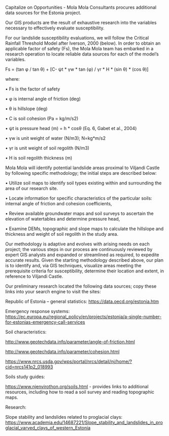 Capitalize on Opportunities - Mola Mola Consultants procures additional data sources for the Estonia project. 

Our GIS products are the result of exhaustive research into the variables necessary to effectively evaluate susceptibility.  

For our landslide susceptibility evaluations, we will follow the Critical Rainfall Threshold Model after Iverson, 2000 (below).  In order to obtain an applicable factor of safety (Fs), the Mola Mola team has embarked in a research operation to locate reliable data sources for each of the model’s variables.


Fs = (tan φ / tan θ) + [C- ψt * γw * tan (φ) / γr * H * (sin θ) * (cos θ)]

where:

•	Fs is the factor of safety

•	φ is internal angle of friction (deg)

•	θ is hillslope (deg)

•	C is soil cohesion (Pa = kg/m/s2)

•	ψt is pressure head (m) = h * cosθ (Eq. 6, Gabet et al., 2004)

•	γw is unit weight of water (N/m3); N=kg*m/s2

•	γr is unit weight of soil regolith (N/m3)

•	H is soil regolith thickness (m)


Mola Mola will identify potential landslide areas proximal to Viljandi Castle by following specific methodology; the initial steps are described below:

•	Utilize soil maps to identify soil types existing within and surrounding the area of our research site.

•	Locate information for specific characteristics of the particular soils: internal angle of friction and cohesion coefficients, 
        
•	Review available groundwater maps and soil surveys to ascertain the elevation of watertables and determine pressure head, 

•	Examine DEMs, topographic and slope maps to calculate the hillslope and thickness and weight of soil regolith in the study area. 


Our methodology is adaptive and evolves with arising needs on each project; the various steps in our process are continuously reviewed by expert GIS analysts and expanded or streamlined as required, to expedite accurate results.  Given the starting methodology described above, our plan is to identify and, via GIS techniques, visualize areas meeting the prerequisite criteria for susceptibility, determine their location and extent, in reference to Viljandi Castle. 

Our preliminary research located the following data sources; copy these links into your search engine to visit the sites:

Republic of Estonia – general statistics: https://data.oecd.org/estonia.htm

Emergency response systems: https://ec.europa.eu/regional_policy/en/projects/estonia/a-single-number-for-estonias-emergency-call-services

Soil characteristics:

  http://www.geotechdata.info/parameter/angle-of-friction.html
  
  http://www.geotechdata.info/parameter/cohesion.html
  
  https://www.nrcs.usda.gov/wps/portal/nrcs/detail/nj/home/?cid=nrcs141p2_018993
  
Soils study guides:

  https://www.njenvirothon.org/soils.html - provides links to additional resources, including how to read a soil survey and     reading topographic maps.
  
Research:

  Slope stability and landslides related to proglacial clays: https://www.academia.edu/14687221/Slope_stability_and_landslides_in_proglacial_varved_clays_of_western_Estonia

